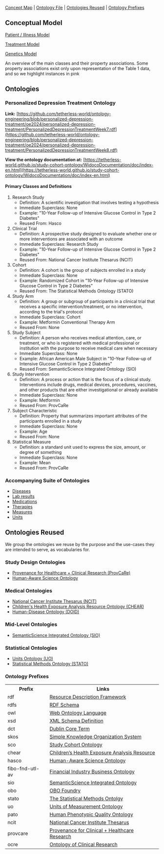 [Concept Map](#conceptual-model) | [Ontology File](#ontologies) | [Ontologies Reused](#ontologies-reused) | [Ontology Prefixes](#ontology-prefixes)

## Conceptual Model

[Patient / Illness Model](images/ConceptModel/w6PatientModel.png)

[Treatment Model](images/ConceptModel/w6TreatmentModel.png)

[Genetics Model](images/ConceptModel/w6GeneticModel.png)

An overview of the main classes and their property associations. Some property associations exist only upon
representation of the Table 1 data, and so we highlight instances in pink

## Ontologies

### Personalized Depression Treatment Ontology

**Link:**
[https://github.com/tetherless-world/ontology-engineering/blob/personalized-depression-treatment/oe2024/personalized-depression-treatment/PersonalizedDepressionTreatmentWeek7.rdf](https://github.com/tetherless-world/ontology-engineering/blob/personalized-depression-treatment/oe2024/personalized-depression-treatment/PersonalizedDepressionTreatmentWeek8.rdf)

**View the ontology documentation at:**
[https://tetherless-world.github.io/study-cohort-ontology/WidocoDocumentation/doc/index-en.html](https://tetherless-world.github.io/study-cohort-ontology/WidocoDocumentation/doc/index-en.html)

#### Primary Classes and Definitions

1. Research Study
    - Definition: A scientific investigation that involves testing a hypothesis
    - Immediate Superclass: None
    - Example: "10-Year Follow-up of Intensive Glucose Control in Type 2 Diabetes"
    - Reused From: Hasco
1. Clinical Trial
    - Definition: A prospective study designed to evaluate whether one or more interventions are associated with an outcome
    - Immediate Superclass: Research Study
    - Example: "10-Year Follow-up of Intensive Glucose Control in Type 2 Diabetes"
    - Reused From: National Cancer Institute Thesarus (NCIT)
1. Cohort
    - Definition: A cohort is the group of subjects enrolled in a study
    - Immediate Superclass: None
    - Example: Randomized Cohort in "10-Year Follow-up of Intensive Glucose Control in Type 2 Diabetes"
    - Reused From: The Statistical Methods Ontology (STATO)
1. Study Arm
    - Definition: A group or subgroup of participants in a clinical trial that receives a specific intervention/treatment,
    or no intervention, according to the trial's protocol
    - Immediate Superclass: Cohort
    - Example: Metformin Conventional Therapy Arm
    - Reused From: None
1. Study Subject
    - Definition: A person who receives medical attention, care, or treatment, or who is registered with medical
    professional or institution with the purpose to receive medical care when necessary
    - Immediate Superclass: None
    - Example: African American Male Subject in "10-Year Follow-up of Intensive Glucose Control in Type 2 Diabetes"
    - Reused From: SemanticScience Integrated Ontology (SIO)
1. Study Intervention
    - Definition: A process or action that is the focus of a clinical study. Interventions include drugs, medical devices,
    procedures, vaccines, and other products that are either investigational or already available
    - Immediate Superclass: None
    - Example: Metformin
    - Reused From: ProvCaRe
1. Subject Characteristic
    - Definition: Property that summarizes important attributes of the participants enrolled in a study
    - Immediate Superclass: None
    - Example: Age
    - Reused From: None
1. Statistical Measure
    - Definition: a standard unit used to express the size, amount, or degree of something
    - Immediate Superclass: None
    - Example: Mean
    - Reused From: ProvCaRe


### Accompanying Suite of Ontologies

- [Diseases](https://raw.githubusercontent.com/tetherless-world/study-cohort-ontology/master/Ontologies/diseases.owl)
- [Lab results](https://raw.githubusercontent.com/tetherless-world/study-cohort-ontology/master/Ontologies/labresults.owl)
- [Medications](https://raw.githubusercontent.com/tetherless-world/study-cohort-ontology/master/Ontologies/medications.owl)
- [Therapies](https://raw.githubusercontent.com/tetherless-world/study-cohort-ontology/master/Ontologies/therapies.owl)
- [Measures](https://raw.githubusercontent.com/tetherless-world/study-cohort-ontology/master/Ontologies/measures.owl)
- [Units](https://raw.githubusercontent.com/tetherless-world/study-cohort-ontology/master/Ontologies/units.owl)

## Ontologies Reused

We group the ontologies we reuse by the purpose and the use-cases they are intended to serve, as vocabularies for.

### Study Design Ontologies

- [Provenance for Healthcare + Clinical Research (ProvCaRe)](https://provcare.case.edu/)
- [Human-Aware Science Ontology](http://hadatac.org/ont/hasco/)

### Medical Ontologies

- [National Cancer Institute Thesarus (NCIT)](https://provcare.case.edu/)
- [Children's Health Exposure Analysis Resource Ontology (CHEAR)](https://bioportal.bioontology.org/ontologies/NCIT)
- [Human-Disease Ontology (DOID)](https://www.ebi.ac.uk/ols/ontologies/doid")

### Mid-Level Ontologies

- [SemanticScience Integrated Ontology
  (SIO)](https://raw.githubusercontent.com/micheldumontier/semanticscience/master/ontology/sio/release/sio-subset-labels.owl)

### Statistical Ontologies

- [Units Ontology
  (UO)](https://www.google.com/search?q=UO+ontology&rlz=1C5CHFA_enIN727IN729&oq=UO+ontology&aqs=chrome..69i57j69i60.3199j0j4&sourceid=chrome&ie=UTF-8)
- [Statistical Methods Ontology (STATO)](https://www.ebi.ac.uk/ols/ontologies/stato)

### Ontology Prefixes

<table style="width:100%">
  <tr>
    <th>Prefix</th>
    <th>Links</th>
  </tr>
  <tr>
    <td>rdf</td>
    <td><a href="http://www.w3.org/1999/02/22-rdf-syntax-ns">Resource Description Framework</a></td>
  </tr>
  <tr>
    <td>rdfs</td>
    <td><a href="http://www.w3.org/2000/01/rdf-schema"> RDF Schema</a> </td>
  </tr>
  <tr>
    <td>owl</td>
    <td><a href="http://www.w3.org/2002/07/owl#">Web Ontology Language </a> </td>
  </tr>
  <tr>
    <td> xsd</td>
    <td> <a href="http://www.w3.org/2001/XMLSchema#">XML Schema Definition</a></td>
  </tr>
  <tr>
    <td>dct</td>
    <td> <a href="http://purl.org/dc/terms/">Dublin Core Term</a> </td>
  </tr>
  <tr>
    <td>skos</td>
    <td> <a href="http://www.w3.org/2004/02/skos/core#">Simple Knowledge Organization System</a></td>
  </tr>
  <tr>
    <td>sco</td>
    <td> <a href="https://idea.tw.rpi.edu/projects/heals/studycohort/"> Study Cohort Ontology</a> </td>
  </tr>
  <tr>
    <td>chear</td>
    <td> <a href="http://hadatac.org/ont/chear#">Children’s Health Exposure Analysis Resource</a></td>
  </tr>
  <tr>
    <td>hasco</td>
    <td> <a href="http://hadatac.org/ont/hasco#"> Human-Aware Science Ontology</a> </td>
  </tr>
  <tr>
    <td>fibo-fnd-utl-av</td>
    <td> <a href="http://www.omg.org/spec/EDMC-FIBO/FND/Utilities/AnnotationVocabulary/">Financial Industry Business
        Ontology</a> </td>
  </tr>
  <tr>
    <td>sio</td>
    <td> <a href="http://semanticscience.org/resource/">SemanticScience Integrated Ontology</a> </td>
  </tr>
  <tr>
    <td>obo</td>
    <td> <a href="http://purl.obolibrary.org/obo/">OBO Foundry</a> </td>
  </tr>
  <tr>
    <td>stato</td>
    <td> <a href="http://purl.obolibrary.org/obo/STATO_">The Statistical Methods Ontolgy</a> </td>
  </tr>
  <tr>
    <td>uo</td>
    <td><a href="http://purl.obolibrary.org/obo/UO_"> Units of Measurement Ontology</a> </td>
  </tr>
  <tr>
    <td>pato</td>
    <td> <a href="http://purl.obolibrary.org/obo/PATO_"> Human Phenotypic Quality Ontology</a> </td>
  </tr>
  <tr>
    <td>ncit</td>
    <td> <a href="http://purl.obolibrary.org/obo/NCI_">National Cancer Institute Thesarus</a> </td>
  </tr>
  <tr>
    <td>provcare</td>
    <td> <a href="http://www.case.edu/ProvCaRe/provcare#">Provenance for Clinical + Healthcare Research</a> </td>
  </tr>
  <tr>
    <td>ocre</td>
    <td> <a href="http://purl.org/net/OCRe/OCRe.owl/#"> Ontology of Clinical Research</a> </td>
  </tr>
</table>
